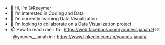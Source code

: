 - 👋 Hi, I’m @Reeymer
- 👀 I’m interested in Coding and Data
- 🌱 I’m currently learning Data Visualization
- 💞️ I’m looking to collaborate on a Data Visualization project
- 📫 How to reach me :
        fb : https://web.facebook.com/youness.janah.9
        IG : @younes__janah
        in : https://www.linkedin.com/in/younes-janah/

<!---
Reeymer/Reeymer is a ✨ special ✨ repository because its `README.md` (this file) appears on your GitHub profile.
You can click the Preview link to take a look at your changes.
--->
